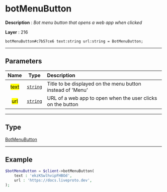# botMenuButton

**Description** : *Bot menu button that opens a web app when clicked*

**Layer** : 216

```tl
botMenuButton#c7b57ce6 text:string url:string = BotMenuButton;
```

---

## Parameters

| Name | Type | Description |
| :---: | :---: | :--- |
| <mark>text</mark> | [`string`](type/string) | Title to be displayed on the menu button instead of 'Menu' |
| <mark>url</mark> | [`string`](type/string) | URL of a web app to open when the user clicks on the button |

---

## Type

[BotMenuButton](type/BotMenuButton)

---

## Example

```php
$botMenuButton = $client->botMenuButton(
	text : 'ekzKSwlhvipFHBOd',
	url : 'https://docs.liveproto.dev',
);
```
